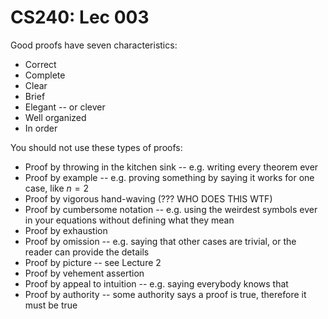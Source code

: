 # CS240: Lec 003

Good proofs have seven characteristics: 

* Correct
* Complete
* Clear
* Brief
* Elegant -- or clever
* Well organized
* In order

You should not use these types of proofs: 

* Proof by throwing in the kitchen sink -- e.g. writing every theorem ever
* Proof by example -- e.g. proving something by saying it works for one case, like $n = 2$ 
* Proof by vigorous hand-waving (??? WHO DOES THIS WTF)
* Proof by cumbersome notation  -- e.g. using the weirdest symbols ever in your equations without defining what they mean
* Proof by exhaustion 
* Proof by omission -- e.g. saying that other cases are trivial, or the reader can provide the details
* Proof by picture -- see Lecture 2
* Proof by vehement assertion
* Proof by appeal to intuition -- e.g. saying everybody knows that 
* Proof by authority -- some authority says a proof is true, therefore it must be true

